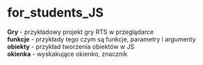 # for_students_JS

**Gry** - przykładowy projekt gry RTS w przeglądarce <br>
**funkcje** - przykłady tego czym są funkcje, parametry i argumenty <br>
**obiekty** - przykład tworzenia obiektów w JS <br>
**okienka** - wyskakujące okienko, znacznik <dialog> i div ze stylem display: none;<br>
**random** - aplikacja do losowania ucznia do odpowiedzi <br>
**cezar.html** - aplikacja do kodowania i odkodowania szyfru Cezara <br>
**fibonacci.html** - dwie funkcje obliczające kolejne liczby ciągu Fibonacciego oraz mierzenie czasu ich wykonywania <br>
**zdarzenia.html** - proste użycie zdarzeń onload, onkeyup, onkeydown, oninput, onmouseover, onmouseout <br>
  
https://download-directory.github.io/ - stronka do pobrania pojedynczego folderu z repo

